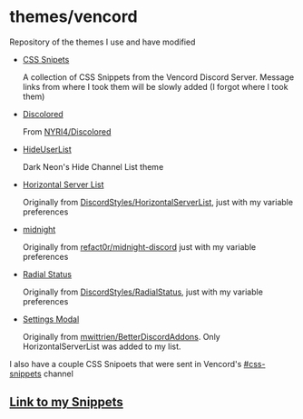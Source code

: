 # themes/vencord
Repository of the themes I use and have modified

- [CSS Snipets](https://nspc911.github.io/themes/vencord/CSSSnippets.theme.css)

  A collection of CSS Snippets from the Vencord Discord Server.
  Message links from where I took them will be slowly added (I forgot where I took them)

- [Discolored](https://nspc911.github.io/themes/vencord/discolored.theme.css)

  From [NYRI4/Discolored](https://github.com/NYRI4/Discolored)

- [HideUserList](https://nspc911.github.io/themes/vencord/HideUserList.theme.css)

  Dark Neon's Hide Channel List theme

- [Horizontal Server List](https://nspc911.github.io/themes/vencord/HorizontalServerList.theme.css)

  Originally from [DiscordStyles/HorizontalServerList](https://github.com/DiscordStyles/HorizontalServerList), just with my variable preferences

- [midnight](https://nspc911.github.io/themes/vencord/midnight.theme.css)

  Originally from [refact0r/midnight-discord](https://refact0r.github.io/midnight-discord/midnight.css) just with my variable preferences

- [Radial Status](https://nspc911.github.io/themes/vencord/RadialStatus.theme.css)

  Originally from [DiscordStyles/RadialStatus](https://github.com/DiscordStyles/RadialStatus), just with my variable preferences

- [Settings Modal](https://nspc911.github.io/themes/vencord/SettingsModal.theme.css)

  Originally from [mwittrien/BetterDiscordAddons](https://github.com/mwittrien/BetterDiscordAddons/). Only HorizontalServerList was added to my list.


I also have a couple CSS Snipoets that were sent in Vencord's [#css-snippets](https://discord.com/channels/1015060230222131221/1028106818368589824) channel

## [Link to my Snippets](https://nspc911.github.io/themes/vencord/snippets)
